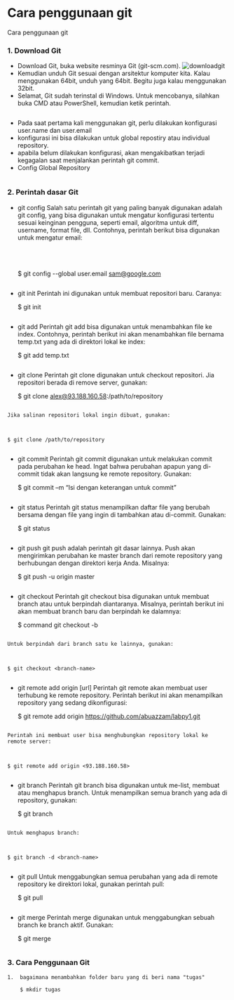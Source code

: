 # Cara penggunaan git
Cara penggunaan git

### 1. Download Git
*   Download Git, buka website resminya Git (git-scm.com).
![downloadgit](https://user-images.githubusercontent.com/79274212/195904905-ad5c7f21-b92b-4416-acb0-f5d657e5842d.png)
*   Kemudian unduh Git sesuai dengan arsitektur komputer kita. Kalau
    menggunakan 64bit, unduh yang 64bit. Begitu juga kalau menggunakan 32bit.
*   Selamat, Git sudah terinstal di Windows. Untuk mencobanya, silahkan
    buka CMD atau PowerShell, kemudian ketik perintah.

<img scr="tugas/images/gitversion.png">

*   Pada saat pertama kali menggunakan git, perlu dilakukan konfigurasi user.name dan user.email 
*   konfigurasi ini bisa dilakukan untuk global repostiry atau individual repository.
*   apabila belum dilakukan konfigurasi, akan mengakibatkan terjadi kegagalan 
    saat menjalankan perintah git commit.
*   Config Global Repository

<img scr="tugas/images/gitconfig.png">

### 2. Perintah dasar Git

* git config
    Salah satu perintah git yang paling banyak digunakan adalah git config, yang bisa digunakan untuk mengatur konfigurasi tertentu sesuai keinginan pengguna, seperti email, algoritma untuk diff, username, format file, dll. Contohnya, perintah berikut bisa digunakan untuk mengatur email:
    

    <br><br>    
    $ git config --global user.email sam@google.com
    

<img scr="tugas/images/gitconfig.png">


* git init
    Perintah ini digunakan untuk membuat repositori baru. Caranya:

  
    
    $ git init
    


<img scr="tugas/images/gitinit.png">


* git add
    Perintah git add bisa digunakan untuk menambahkan file ke index. Contohnya, perintah berikut ini akan menambahkan file bernama temp.txt yang ada di direktori lokal ke index:

    
    $ git add temp.txt


<img scr="tugas/images/gitadd.png">

* git clone
    Perintah git clone digunakan untuk checkout repositori. Jia repositori berada di remove server, gunakan:
    
    $ git clone alex@93.188.160.58:/path/to/repository

<img scr="tugas/images/clone 1.png">

    Jika salinan repositori lokal ingin dibuat, gunakan:
    
    
    
    $ git clone /path/to/repository

<img scr="tugas/images/clone 2.png">

* git commit
    Perintah git commit digunakan untuk melakukan commit pada perubahan ke head. Ingat bahwa perubahan apapun yang di-commit tidak akan langsung ke remote repository. Gunakan:
    
    
    
    $ git commit –m “Isi dengan keterangan untuk commit”

<img scr="tugas/images/gitcommit.png">

* git status
    Perintah git status menampilkan daftar file yang berubah bersama dengan file yang ingin di tambahkan atau di-commit. Gunakan:
    
    
    
    $ git status

<img scr="tugas/images/gitsts.png">

* git push
    git push adalah perintah git dasar lainnya. Push akan mengirimkan perubahan ke master branch dari remote repository yang berhubungan dengan direktori kerja Anda. Misalnya:
    
    
    
    $ git push -u origin master

<img scr="tugas/images/gitpush.png">

* git checkout
    Perintah git checkout bisa digunakan untuk membuat branch atau untuk berpindah diantaranya. Misalnya, perintah berikut ini akan membuat branch baru dan berpindah ke dalamnya:
    
    
    
    $ command git checkout -b <nama-branch>

<img scr="tugas/images/gitcheckout1.png">

    Untuk berpindah dari branch satu ke lainnya, gunakan:
    
    
    
    $ git checkout <branch-name>

<img scr="tugas/images/gitcheckout2.png">

* git remote add origin [url]
    Perintah git remote akan membuat user terhubung ke remote repository. Perintah berikut ini akan menampilkan repository yang sedang dikonfigurasi:    
    
    
    
    $ git remote add origin https://github.com/abuazzam/labpy1.git

<img scr="tugas/images/gitremote1.png">

    Perintah ini membuat user bisa menghubungkan repository lokal ke remote server:
    
    
    
    $ git remote add origin <93.188.160.58>

<img scr="tugas/images/gitremote2.png">

* git branch
    Perintah git branch bisa digunakan untuk me-list, membuat atau menghapus branch. Untuk menampilkan semua branch yang ada di repository, gunakan:
    
    
    
    $ git branch

<img scr="tugas/images/gitbranch1.png">

    Untuk menghapus branch:
    
    
    
    $ git branch -d <branch-name>

<img scr="tugas/images/gitbranch2.png">

* git pull
    Untuk menggabungkan semua perubahan yang ada di remote repository ke direktori lokal, gunakan perintah pull:
    
    
    
    $ git pull

<img scr="tugas/images/gitpull.png">

* git merge
    Perintah merge digunakan untuk menggabungkan sebuah branch ke branch aktif. Gunakan:
    
    
    
    $ git merge <nama-branch>

<img scr="tugas/images/gitmerger.png">

### 3. Cara Penggunaan Git

    1.  bagaimana menambahkan folder baru yang di beri nama "tugas"

        $ mkdir tugas
    